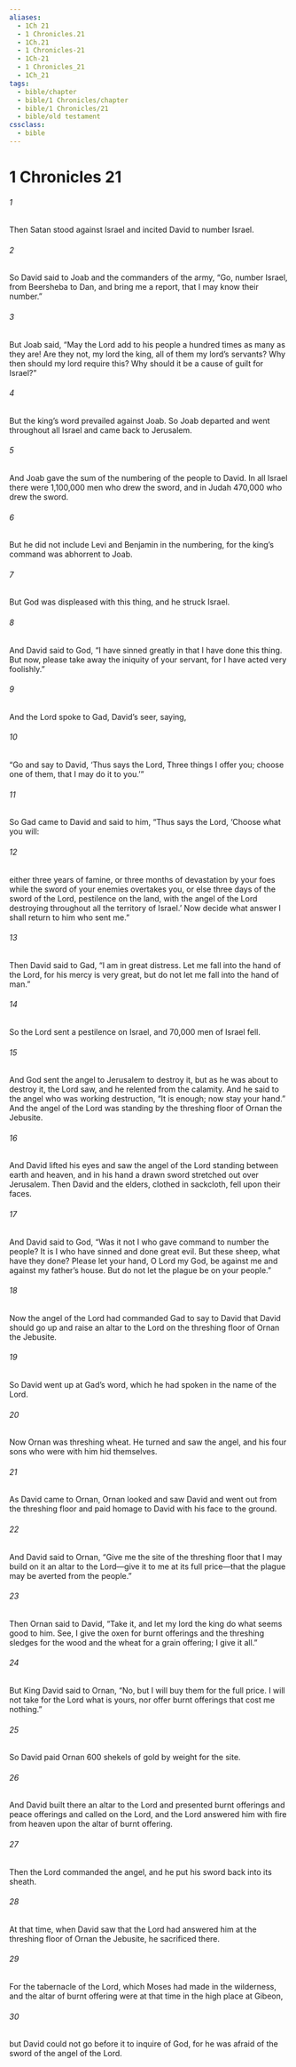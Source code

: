 ```yaml
---
aliases:
  - 1Ch 21
  - 1 Chronicles.21
  - 1Ch.21
  - 1 Chronicles-21
  - 1Ch-21
  - 1 Chronicles_21
  - 1Ch_21
tags:
  - bible/chapter
  - bible/1 Chronicles/chapter
  - bible/1 Chronicles/21
  - bible/old testament
cssclass:
  - bible
---
```


# 1 Chronicles 21

###### 1
Then Satan stood against Israel and incited David to number Israel.
###### 2
So David said to Joab and the commanders of the army, “Go, number Israel, from Beersheba to Dan, and bring me a report, that I may know their number.”
###### 3
But Joab said, “May the Lord add to his people a hundred times as many as they are! Are they not, my lord the king, all of them my lord’s servants? Why then should my lord require this? Why should it be a cause of guilt for Israel?”
###### 4
But the king’s word prevailed against Joab. So Joab departed and went throughout all Israel and came back to Jerusalem.
###### 5
And Joab gave the sum of the numbering of the people to David. In all Israel there were 1,100,000 men who drew the sword, and in Judah 470,000 who drew the sword.
###### 6
But he did not include Levi and Benjamin in the numbering, for the king’s command was abhorrent to Joab.
###### 7
But God was displeased with this thing, and he struck Israel.
###### 8
And David said to God, “I have sinned greatly in that I have done this thing. But now, please take away the iniquity of your servant, for I have acted very foolishly.”
###### 9
And the Lord spoke to Gad, David’s seer, saying,
###### 10
“Go and say to David, ‘Thus says the Lord, Three things I offer you; choose one of them, that I may do it to you.’”
###### 11
So Gad came to David and said to him, “Thus says the Lord, ‘Choose what you will:
###### 12
either three years of famine, or three months of devastation by your foes while the sword of your enemies overtakes you, or else three days of the sword of the Lord, pestilence on the land, with the angel of the Lord destroying throughout all the territory of Israel.’ Now decide what answer I shall return to him who sent me.”
###### 13
Then David said to Gad, “I am in great distress. Let me fall into the hand of the Lord, for his mercy is very great, but do not let me fall into the hand of man.”
###### 14
So the Lord sent a pestilence on Israel, and 70,000 men of Israel fell.
###### 15
And God sent the angel to Jerusalem to destroy it, but as he was about to destroy it, the Lord saw, and he relented from the calamity. And he said to the angel who was working destruction, “It is enough; now stay your hand.” And the angel of the Lord was standing by the threshing floor of Ornan the Jebusite.
###### 16
And David lifted his eyes and saw the angel of the Lord standing between earth and heaven, and in his hand a drawn sword stretched out over Jerusalem. Then David and the elders, clothed in sackcloth, fell upon their faces.
###### 17
And David said to God, “Was it not I who gave command to number the people? It is I who have sinned and done great evil. But these sheep, what have they done? Please let your hand, O Lord my God, be against me and against my father’s house. But do not let the plague be on your people.”
###### 18
Now the angel of the Lord had commanded Gad to say to David that David should go up and raise an altar to the Lord on the threshing floor of Ornan the Jebusite.
###### 19
So David went up at Gad’s word, which he had spoken in the name of the Lord.
###### 20
Now Ornan was threshing wheat. He turned and saw the angel, and his four sons who were with him hid themselves.
###### 21
As David came to Ornan, Ornan looked and saw David and went out from the threshing floor and paid homage to David with his face to the ground.
###### 22
And David said to Ornan, “Give me the site of the threshing floor that I may build on it an altar to the Lord—give it to me at its full price—that the plague may be averted from the people.”
###### 23
Then Ornan said to David, “Take it, and let my lord the king do what seems good to him. See, I give the oxen for burnt offerings and the threshing sledges for the wood and the wheat for a grain offering; I give it all.”
###### 24
But King David said to Ornan, “No, but I will buy them for the full price. I will not take for the Lord what is yours, nor offer burnt offerings that cost me nothing.”
###### 25
So David paid Ornan 600 shekels of gold by weight for the site.
###### 26
And David built there an altar to the Lord and presented burnt offerings and peace offerings and called on the Lord, and the Lord  answered him with fire from heaven upon the altar of burnt offering.
###### 27
Then the Lord commanded the angel, and he put his sword back into its sheath.
###### 28
At that time, when David saw that the Lord had answered him at the threshing floor of Ornan the Jebusite, he sacrificed there.
###### 29
For the tabernacle of the Lord, which Moses had made in the wilderness, and the altar of burnt offering were at that time in the high place at Gibeon,
###### 30
but David could not go before it to inquire of God, for he was afraid of the sword of the angel of the Lord.


